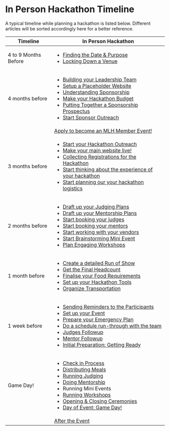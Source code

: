 # In Person Hackathon Timeline

A typical timeline while planning a hackathon is listed below. Different articles will be sorted accordingly here for a better reference.

| Timeline             | In Person Hackathon                                                                                                                                                                                                                                                                                                                                                                                                                                                                                                                                                                                                                                                                                                              |
| -------------------- | -------------------------------------------------------------------------------------------------------------------------------------------------------------------------------------------------------------------------------------------------------------------------------------------------------------------------------------------------------------------------------------------------------------------------------------------------------------------------------------------------------------------------------------------------------------------------------------------------------------------------------------------------------------------------------------------------------------------------------- |
| 4 to 9 Months Before | <ul><li><a href="writing-a-mission-statement-event-purpose.md">Finding the Date &#x26; Purpose</a></li><li><a href="locking-down-a-venue-and-date.md">Locking Down a Venue</a></li></ul>                                                                                                                                                                                                                                                                                                                                                                                                                                                                                                                                         |
| 4 months before      | <ul><li><a href="build-your-leadership-team.md">Building your Leadership Team</a></li><li><a href="putting-together-your-hackathon-website/set-up-a-placeholder-website.md">Setup a Placeholder Website</a></li><li><a href="getting-sponsorship/introduction-to-fundraising.md">Understanding Sponsorship</a></li><li><a href="getting-sponsorship/budgeting-your-hackathon.md">Make your Hackathon Budget</a></li><li><a href="../digital-hackathons/getting-sponsorship/put-together-a-sponsorship-prospectus.md">Putting Together a Sponsorship Prospectus</a></li><li><a href="getting-sponsorship/mlh-tips.md">Start Sponsor Outreach</a></li></ul>                                                                        |
|                      | [Apply to become an MLH Member Event!](https://mlh.io/event-membership)                                                                                                                                                                                                                                                                                                                                                                                                                                                                                                                                                                                                                                                          |
| 3 months before      | <ul><li><a href="../digital-hackathons/marketing-your-event/">Start your Hackathon Outreach</a></li><li><a href="putting-together-your-hackathon-website/updating-website-with-day-of-information.md">Make your main website live!</a></li><li><a href="../digital-hackathons/managing-registrations/">Collecting Registrations for the Hackathon</a></li><li><a href="hacker-experience/">Start thinking about the experience of your hackathon</a></li><li><a href="broken-reference">Start planning our your hackathon logistics</a></li></ul>                                                                                                                                                                                |
| 2 months before      | <ul><li><a href="judging-and-submissions/draft-up-a-judging-plan.md">Draft up your Judging Plans</a></li><li><a href="judging/drafting-a-mentorship-plan.md">Draft up your Mentorship Plans</a></li><li><a href="judging-and-submissions/communication-and-recruiting-judges.md">Start booking your judges</a></li><li><a href="judging/communication-and-recruiting-mentors/">Start booking your mentors</a></li><li><a href="event-logistics/how-to-coordinate-with-vendors/">Start working with your vendors</a></li><li><a href="hacker-experience/how-to-brainstorm-events.md">Start Brainstorming Mini Event</a></li><li><a href="hacker-experience/plan-engaging-workshops.md">Plan Engaging Workshops</a></li></ul>      |
| 1 month before       | <ul><li><a href="creating-your-hackathon-schedule/creating-a-detailed-run-of-show.md">Create a detailed Run of Show</a></li><li><a href="managing-registrations/get-final-headcount.md">Get the Final Headcount</a></li><li><a href="event-logistics/how-to-coordinate-with-vendors/working-with-food-vendors.md">Finalise your Food Requirements</a></li><li><a href="event-logistics/choose-a-day-of-communication-tool.md">Set up your Hackathon Tools</a></li><li><a href="event-logistics/how-to-coordinate-with-vendors/organize-transportation.md">Organize Transportation</a></li></ul>                                                                                                                                  |
| 1 week before        | <ul><li><a href="managing-registrations/sending-reminders.md">Sending Reminders to the Participants</a></li><li><a href="event-logistics/setup-your-event.md">Set up your Event</a></li><li><a href="event-logistics/prepare-your-emergency-plan.md">Prepare your Emergency Plan</a></li><li><a href="creating-your-hackathon-schedule/do-a-run-through-with-the-team.md">Do a schedule run-through with the team</a></li><li><a href="in-person-hackathon-timeline.md">Judges Followup</a></li><li><a href="judging/communication-and-recruiting-mentors/week-of-following-up-with-your-mentors.md">Mentor Followup</a></li><li><a href="initial-preparation-getting-ready.md">Initial Preparation: Getting Ready</a></li></ul> |
| Game Day!            | <ul><li><a href="managing-registrations/check-in-process.md">Check in Process</a></li><li><a href="event-logistics/distributing-meals.md">Distributing Meals</a></li><li><a href="in-person-hackathon-timeline.md">Running Judging</a></li><li><a href="judging/communication-and-recruiting-mentors/day-of-doing-mentorship.md">Doing Mentorship</a></li><li>Running Mini Events</li><li><a href="hacker-experience/running-your-workshops.md">Running Workshops</a></li><li><a href="hacker-experience/design-an-opening-ceremony.md">Opening &#x26; Closing Ceremonies</a></li><li><a href="game-day-day-of-event.md">Day of Event: Game Day!</a></li></ul>                                                                   |
|                      | [After the Event](after-the-event.md)                                                                                                                                                                                                                                                                                                                                                                                                                                                                                                                                                                                                                                                                                            |
